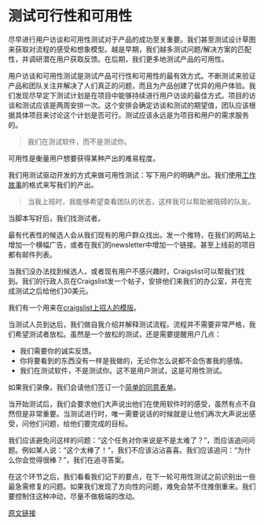 # 测试可行性和可用性

尽早进行用户访谈和可用性测试对于产品的成功至关重要。我们甚至测试设计草图来获取对流程的感受和想象模型。越是早期，我们越多测试问题/解决方案的匹配性，并调研潜在用户获取反馈。在后期，我们更多地测试产品的可用性。

用户访谈和可用性测试是测试产品可行性和可用性的最有效方式。不断测试来验证产品和团队关注并解决了人们真正的问题，而且为产品创建了优异的用户体验。我们发现尽早定下测试计划是在项目中能够持续进行用户访谈的最佳方式。项目的访谈和测试应该是两周安排一次。这个安排会确定访谈和测试的期望值，团队应该根据具体项目来讨论这个计划是否可行。测试应该永远是为项目和用户的需求服务的。

> 我们在测试软件，而不是测试你。

可用性是衡量用户想要获得某种产出的难易程度。

我们用测试驱动开发的方式来做可用性测试：写下用户的明确产出。我们使用[工作故事](http://blog.intercom.io/using-job-stories-design-features-ui-ux/)的格式来写我们的产出。

> 当我上班时，我能够希望查看团队的状态，这样我可以帮助被阻碍的队友。

当脚本写好后，我们找测试者。

最有代表性的候选人会从我们现有的用户群众找出。发一个推特，在我们的网站上增加一个横幅广告，或者在我们的newsletter中增加一个链接。甚至上线前的项目都有邮件列表。

当我们没办法找到候选人，或者现有用户不感兴趣时，Craigslist可以帮我们找到。我们的行政人员在Craigslist发一个帖子，安排他们来我们的办公室，并在完成测试之后给他们30美元。

我们有一个用来在[craigslist上招人的模版](https://gist.github.com/croaky/1a1ff3902b4321984b0b)。

当测试人员到达后，我们做自我介绍并解释测试流程。流程并不需要非常严格，我们希望测试者放松。虽然是一个放松的测试，还是需要提醒用户几点：

- 我们需要你的诚实反馈。
- 你将要看到的东西没有一样是我做的，无论你怎么说都不会伤害我的感情。
- 我们在测试软件，不是测试你。这不是用户测试，这是可用性测试。

如果我们录像，我们会请他们签订一个[简单的同意表单](https://gist.github.com/croaky/bf97025689b019293f78)。

当开始测试后，我们会要求他们大声说出他们在使用软件时的感受，虽然有点不自然但是非常重要。当测试进行时，唯一需要说话的时候就是让他们再次大声说出感受，问他们问题，给他们要完成的目标。

我们应该避免问这样的问题：“这个任务对你来说是不是太难了？”，而应该追问问题。例如某人说：“这个太棒了！”，我们不应该沾沾喜喜。我们应该追问：“为什么你会觉得很棒？”，我们在追寻答案。

在这个环节之后，我们看看我们记下的要点，在下一轮可用性测试之前识别出一些最急需修复的问题。如果我们发现了方向性的问题，难免会禁不住推倒重来。我们要控制住这种冲动，尽量不做极端的改动。

[原文链接](https://thoughtbot.com/playbook/designing/test-product-viability-and-usability)

